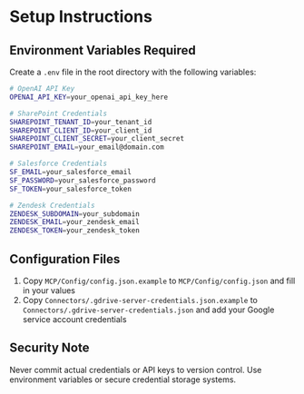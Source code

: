 # Setup Instructions

## Environment Variables Required

Create a `.env` file in the root directory with the following variables:

```bash
# OpenAI API Key
OPENAI_API_KEY=your_openai_api_key_here

# SharePoint Credentials
SHAREPOINT_TENANT_ID=your_tenant_id
SHAREPOINT_CLIENT_ID=your_client_id
SHAREPOINT_CLIENT_SECRET=your_client_secret
SHAREPOINT_EMAIL=your_email@domain.com

# Salesforce Credentials
SF_EMAIL=your_salesforce_email
SF_PASSWORD=your_salesforce_password
SF_TOKEN=your_salesforce_token

# Zendesk Credentials
ZENDESK_SUBDOMAIN=your_subdomain
ZENDESK_EMAIL=your_zendesk_email
ZENDESK_TOKEN=your_zendesk_token
```

## Configuration Files

1. Copy `MCP/Config/config.json.example` to `MCP/Config/config.json` and fill in your values
2. Copy `Connectors/.gdrive-server-credentials.json.example` to `Connectors/.gdrive-server-credentials.json` and add your Google service account credentials

## Security Note

Never commit actual credentials or API keys to version control. Use environment variables or secure credential storage systems. 